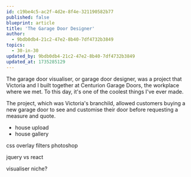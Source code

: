 ```yaml
---
id: c19be4c5-ac2f-4d2e-8f4e-321190582b77
published: false
blueprint: article
title: 'The Garage Door Designer'
author:
  - 9bdb0db4-21c2-47e2-8b40-7df4732b3849
topics:
  - 30-in-30
updated_by: 9bdb0db4-21c2-47e2-8b40-7df4732b3849
updated_at: 1735285129
---
```

The garage door visualiser, or garage door designer, was a project that Victoria and I built together at Centurion Garage Doors, the workplace where we met. To this day, it's one of the coolest things I've ever made. 

The project, which was Victoria's branchild, allowed customers buying a new garage door to see and customise their door before requesting a measure and quote.
- house upload
- house gallery

css overlay filters
photoshop

jquery vs react

visualiser niche?